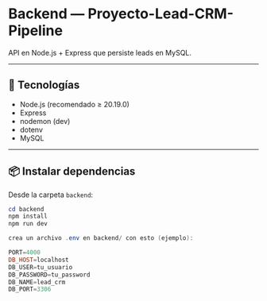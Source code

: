 
# Backend — Proyecto-Lead-CRM-Pipeline

API en Node.js + Express que persiste leads en MySQL.

---

## 🚀 Tecnologías
- Node.js (recomendado ≥ 20.19.0)
- Express
- nodemon (dev)
- dotenv
- MySQL

---

## 📦 Instalar dependencias

Desde la carpeta `backend`:

```powershell
cd backend
npm install
npm run dev

crea un archivo .env en backend/ con esto (ejemplo):

PORT=4000
DB_HOST=localhost
DB_USER=tu_usuario
DB_PASSWORD=tu_password
DB_NAME=lead_crm
DB_PORT=3306